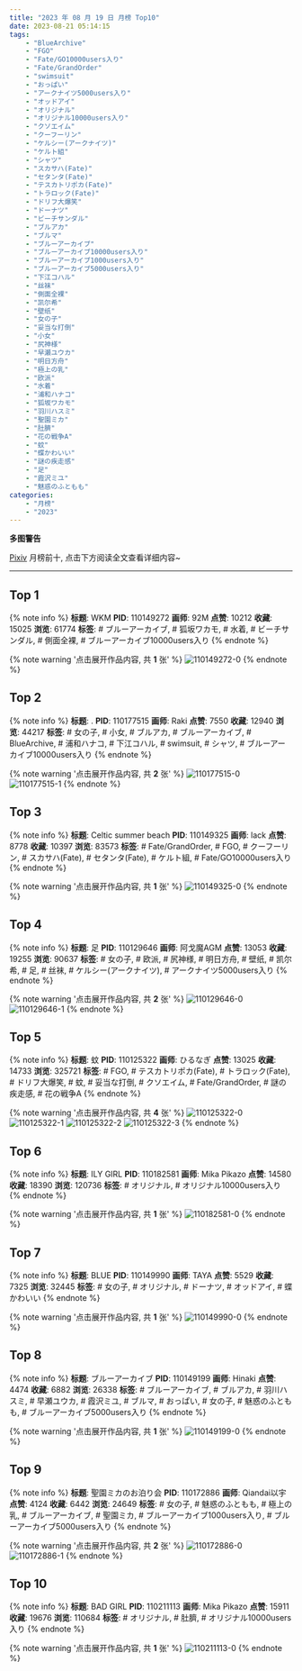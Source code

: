 ```yaml
---
title: "2023 年 08 月 19 日 月榜 Top10"
date: 2023-08-21 05:14:15
tags:
    - "BlueArchive"
    - "FGO"
    - "Fate/GO10000users入り"
    - "Fate/GrandOrder"
    - "swimsuit"
    - "おっぱい"
    - "アークナイツ5000users入り"
    - "オッドアイ"
    - "オリジナル"
    - "オリジナル10000users入り"
    - "クソエイム"
    - "クーフーリン"
    - "ケルシー(アークナイツ)"
    - "ケルト組"
    - "シャツ"
    - "スカサハ(Fate)"
    - "セタンタ(Fate)"
    - "テスカトリポカ(Fate)"
    - "トラロック(Fate)"
    - "ドリフ大爆笑"
    - "ドーナツ"
    - "ビーチサンダル"
    - "ブルアカ"
    - "ブルマ"
    - "ブルーアーカイブ"
    - "ブルーアーカイブ10000users入り"
    - "ブルーアーカイブ1000users入り"
    - "ブルーアーカイブ5000users入り"
    - "下江コハル"
    - "丝袜"
    - "側面全裸"
    - "凯尔希"
    - "壁纸"
    - "女の子"
    - "妥当な打倒"
    - "小女"
    - "尻神様"
    - "早瀬ユウカ"
    - "明日方舟"
    - "極上の乳"
    - "欧派"
    - "水着"
    - "浦和ハナコ"
    - "狐坂ワカモ"
    - "羽川ハスミ"
    - "聖園ミカ"
    - "肚臍"
    - "花の戦争A"
    - "蚊"
    - "蝶かわいい"
    - "謎の疾走感"
    - "足"
    - "霞沢ミユ"
    - "魅惑のふともも"
categories:
    - "月榜"
    - "2023"
---
```


<i class="fa fa-triangle-exclamation"></i>**多图警告**<i class="fa fa-triangle-exclamation"></i>

[Pixiv](https://www.pixiv.net/) 月榜前十, 点击下方阅读全文查看详细内容~

<!-- more -->

---

## Top 1

{% note info %}
**标题**: WKM
**PID**: 110149272 **画师**: 92M
**点赞**: 10212 **收藏**: 15025 **浏览**: 61774
**标签**: # ブルーアーカイブ, # 狐坂ワカモ, # 水着, # ビーチサンダル, # 側面全裸, # ブルーアーカイブ10000users入り
{% endnote %}

{% note warning '点击展开作品内容, 共 **1** 张' %}
![110149272-0](https://i.pixiv.re/img-original/img/2023/07/23/00/00/27/110149272_p0.png)
{% endnote %}

## Top 2

{% note info %}
**标题**: .
**PID**: 110177515 **画师**: Raki
**点赞**: 7550 **收藏**: 12940 **浏览**: 44217
**标签**: # 女の子, # 小女, # ブルアカ, # ブルーアーカイブ, # BlueArchive, # 浦和ハナコ, # 下江コハル, # swimsuit, # シャツ, # ブルーアーカイブ10000users入り
{% endnote %}

{% note warning '点击展开作品内容, 共 **2** 张' %}
![110177515-0](https://i.pixiv.re/img-original/img/2023/07/23/21/57/40/110177515_p0.jpg)
![110177515-1](https://i.pixiv.re/img-original/img/2023/07/23/21/57/40/110177515_p1.jpg)
{% endnote %}

## Top 3

{% note info %}
**标题**: Celtic summer beach
**PID**: 110149325 **画师**: lack
**点赞**: 8778 **收藏**: 10397 **浏览**: 83573
**标签**: # Fate/GrandOrder, # FGO, # クーフーリン, # スカサハ(Fate), # セタンタ(Fate), # ケルト組, # Fate/GO10000users入り
{% endnote %}

{% note warning '点击展开作品内容, 共 **1** 张' %}
![110149325-0](https://i.pixiv.re/img-original/img/2023/07/23/00/00/45/110149325_p0.png)
{% endnote %}

## Top 4

{% note info %}
**标题**: 足
**PID**: 110129646 **画师**: 阿戈魔AGM
**点赞**: 13053 **收藏**: 19255 **浏览**: 90637
**标签**: # 女の子, # 欧派, # 尻神様, # 明日方舟, # 壁纸, # 凯尔希, # 足, # 丝袜, # ケルシー(アークナイツ), # アークナイツ5000users入り
{% endnote %}

{% note warning '点击展开作品内容, 共 **2** 张' %}
![110129646-0](https://i.pixiv.re/img-original/img/2023/07/22/11/17/29/110129646_p0.jpg)
![110129646-1](https://i.pixiv.re/img-original/img/2023/07/22/11/17/29/110129646_p1.jpg)
{% endnote %}

## Top 5

{% note info %}
**标题**: 蚊
**PID**: 110125322 **画师**: ひるなぎ
**点赞**: 13025 **收藏**: 14733 **浏览**: 325721
**标签**: # FGO, # テスカトリポカ(Fate), # トラロック(Fate), # ドリフ大爆笑, # 蚊, # 妥当な打倒, # クソエイム, # Fate/GrandOrder, # 謎の疾走感, # 花の戦争A
{% endnote %}

{% note warning '点击展开作品内容, 共 **4** 张' %}
![110125322-0](https://i.pixiv.re/img-original/img/2023/07/22/06/00/13/110125322_p0.jpg)
![110125322-1](https://i.pixiv.re/img-original/img/2023/07/22/06/00/13/110125322_p1.jpg)
![110125322-2](https://i.pixiv.re/img-original/img/2023/07/22/06/00/13/110125322_p2.jpg)
![110125322-3](https://i.pixiv.re/img-original/img/2023/07/22/06/00/13/110125322_p3.jpg)
{% endnote %}

## Top 6

{% note info %}
**标题**: ILY GIRL
**PID**: 110182581 **画师**: Mika Pikazo
**点赞**: 14580 **收藏**: 18390 **浏览**: 120736
**标签**: # オリジナル, # オリジナル10000users入り
{% endnote %}

{% note warning '点击展开作品内容, 共 **1** 张' %}
![110182581-0](https://i.pixiv.re/img-original/img/2023/07/24/00/03/39/110182581_p0.png)
{% endnote %}

## Top 7

{% note info %}
**标题**: BLUE
**PID**: 110149990 **画师**: TAYA
**点赞**: 5529 **收藏**: 7325 **浏览**: 32445
**标签**: # 女の子, # オリジナル, # ドーナツ, # オッドアイ, # 蝶かわいい
{% endnote %}

{% note warning '点击展开作品内容, 共 **1** 张' %}
![110149990-0](https://i.pixiv.re/img-original/img/2023/07/23/00/12/00/110149990_p0.jpg)
{% endnote %}

## Top 8

{% note info %}
**标题**: ブルーアーカイブ
**PID**: 110149199 **画师**: Hinaki
**点赞**: 4474 **收藏**: 6882 **浏览**: 26338
**标签**: # ブルーアーカイブ, # ブルアカ, # 羽川ハスミ, # 早瀬ユウカ, # 霞沢ミユ, # ブルマ, # おっぱい, # 女の子, # 魅惑のふともも, # ブルーアーカイブ5000users入り
{% endnote %}

{% note warning '点击展开作品内容, 共 **1** 张' %}
![110149199-0](https://i.pixiv.re/img-original/img/2023/07/23/00/00/04/110149199_p0.jpg)
{% endnote %}

## Top 9

{% note info %}
**标题**: 聖園ミカのお泊り会
**PID**: 110172886 **画师**: Qiandai以宇
**点赞**: 4124 **收藏**: 6442 **浏览**: 24649
**标签**: # 女の子, # 魅惑のふともも, # 極上の乳, # ブルーアーカイブ, # 聖園ミカ, # ブルーアーカイブ1000users入り, # ブルーアーカイブ5000users入り
{% endnote %}

{% note warning '点击展开作品内容, 共 **2** 张' %}
![110172886-0](https://i.pixiv.re/img-original/img/2023/07/23/19/47/07/110172886_p0.png)
![110172886-1](https://i.pixiv.re/img-original/img/2023/07/23/19/47/07/110172886_p1.png)
{% endnote %}

## Top 10

{% note info %}
**标题**: BAD GIRL
**PID**: 110211113 **画师**: Mika Pikazo
**点赞**: 15911 **收藏**: 19676 **浏览**: 110684
**标签**: # オリジナル, # 肚臍, # オリジナル10000users入り
{% endnote %}

{% note warning '点击展开作品内容, 共 **1** 张' %}
![110211113-0](https://i.pixiv.re/img-original/img/2023/07/25/00/03/25/110211113_p0.png)
{% endnote %}
